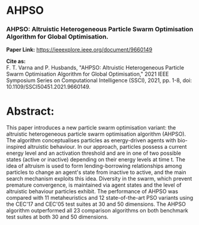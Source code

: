# AHPSO
<h3>AHPSO: Altruistic Heterogeneous Particle Swarm Optimisation Algorithm for Global Optimisation.</h3>

<b>Paper Link:</b> https://ieeexplore.ieee.org/document/9660149

<b>Cite as:</b><br>
F. T. Varna and P. Husbands, "AHPSO: Altruistic Heterogeneous Particle Swarm Optimisation Algorithm for Global Optimisation," 2021 IEEE Symposium Series on Computational Intelligence (SSCI), 2021, pp. 1-8, doi: 10.1109/SSCI50451.2021.9660149.

<h1>Abstract:</h1>
This paper introduces a new particle swarm optimisation variant: the altruistic heterogeneous particle swarm optimisation algorithm (AHPSO). The algorithm conceptualises particles as energy-driven agents with bio-inspired altruistic behaviour. In our approach, particles possess a current energy level and an activation threshold and are in one of two possible states (active or inactive) depending on their energy levels at time t. The idea of altruism is used to form lending-borrowing relationships among particles to change an agent's state from inactive to active, and the main search mechanism exploits this idea. Diversity in the swarm, which prevent premature convergence, is maintained via agent states and the level of altruistic behaviour particles exhibit. The performance of AHPSO was compared with 11 metaheuristics and 12 state-of-the-art PSO variants using the CEC'17 and CEC'05 test suites at 30 and 50 dimensions. The AHPSO algorithm outperformed all 23 comparison algorithms on both benchmark test suites at both 30 and 50 dimensions.
